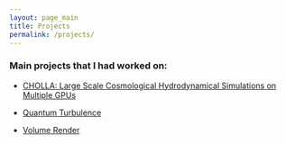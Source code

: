 ```yaml
---
layout: page_main
title: Projects
permalink: /projects/
---
```



### Main projects that I had worked on:
  
* <a href="{{ site.url }}projects/_posts/cholla/"  > CHOLLA: Large Scale Cosmological Hydrodynamical Simulations on Multiple GPUs  </a>

* <a href="{{ site.url }}projects/_posts/quantum_turbulence/"  > Quantum Turbulence  </a>

* <a href="{{ site.url }}projects/_posts/volume_render/"  > Volume Render  </a>
